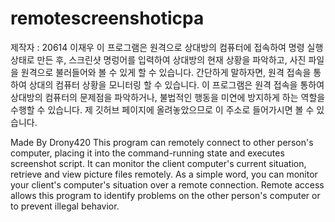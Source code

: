 # remotescreenshoticpa

제작자 : 20614 이재우
이 프로그램은 원격으로 상대방의 컴퓨터에 접속하여 명령 실행 상태로 만든 후, 스크린샷 명렁어를 입력하여 상대방의 현재 상황을 파악하고, 사진 파일을 원격으로 불러들어와 볼 수 있게 할 수 있습니다. 간단하게 말하자면, 원격 접속을 통하여 상대의 컴퓨터 상황을 모니터링 할 수 있습니다. 이 프로그램은 원격 접속을 통하여 상대방의 컴퓨터의 문제점을 파악하거나, 불법적인 행동을 미연에 방지하게 하는 역할을 수행할 수 있습니다. 제 깃허브 페이지에 올려놓았으므로 이 주소로 들어가시면 볼 수 있습니다.

Made By Drony420
This program can remotely connect to other person's computer, placing it into the command-running state and executes screenshot script. It can monitor the client computer's current situation, retrieve and view picture files remotely. As a simple word, you can monitor your client's computer's situation over a remote connection. Remote access allows this program to identify problems on the other person's computer or to prevent illegal behavior.

